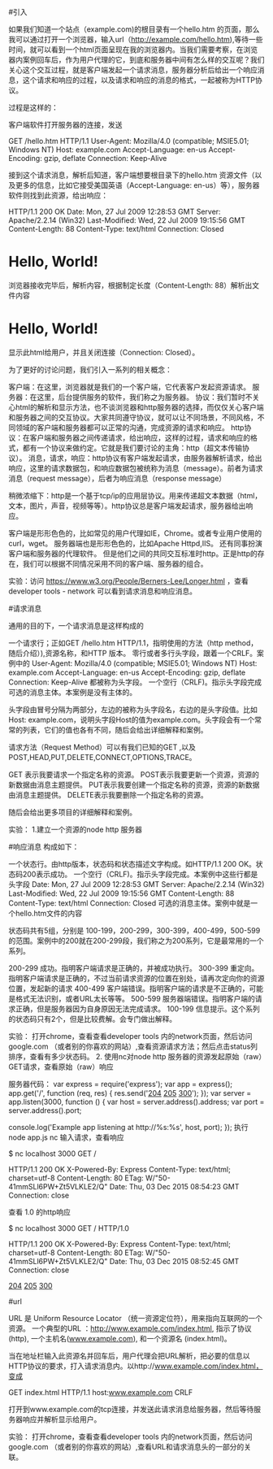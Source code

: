 #引入

如果我们知道一个站点（example.com)的根目录有一个hello.htm 的页面，那么我可以通过打开一个浏览器，输入url（http://example.com/hello.htm),等待一些时间，就可以看到一个html页面呈现在我的浏览器内。当我们需要考察，在浏览器内案例回车后，作为用户代理的它，到底和服务器中间有怎么样的交互呢？我们关心这个交互过程，就是客户端发起一个请求消息，服务器分析后给出一个响应消息，这个请求和响应的过程，以及请求和响应的消息的格式，一起被称为HTTP协议。

过程是这样的：

客户端软件打开服务器的连接，发送

GET /hello.htm HTTP/1.1
User-Agent: Mozilla/4.0 (compatible; MSIE5.01; Windows NT)
Host: example.com
Accept-Language: en-us
Accept-Encoding: gzip, deflate
Connection: Keep-Alive

接到这个请求消息，解析后知道，客户端想要根目录下的hello.htm 资源文件（以及更多的信息，比如它接受美国英语（Accept-Language: en-us）等），服务器软件则找到此资源，给出响应：

HTTP/1.1 200 OK
Date: Mon, 27 Jul 2009 12:28:53 GMT
Server: Apache/2.2.14 (Win32)
Last-Modified: Wed, 22 Jul 2009 19:15:56 GMT
Content-Length: 88
Content-Type: text/html
Connection: Closed

<html>
   <body>

   <h1>Hello, World!</h1>

   </body>
</html>

浏览器接收完毕后，解析内容，根据制定长度（Content-Length: 88）解析出文件内容

<html>
   <body>

   <h1>Hello, World!</h1>

   </body>
</html>

显示此html给用户，并且关闭连接（Connection: Closed）。


为了更好的讨论问题，我们引入一系列的相关概念：

客户端：在这里，浏览器就是我们的一个客户端，它代表客户发起资源请求。
服务器：在这里，后台提供服务的软件，我们称之为服务器。
协议：我们暂时不关心html的解析和显示方法，也不谈浏览器和http服务器的选择，而仅仅关心客户端和服务器之间的交互协议。大家共同遵守协议，就可以让不同场景，不同风格，不同领域的客户端和服务器都可以正常的沟通，完成资源的请求和响应。
http协议：在客户端和服务器之间传递请求，给出响应，这样的过程，请求和响应的格式，都有一个协议来做约定。它就是我们要讨论的主角：http（超文本传输协议）。
消息，请求，响应：http协议有客户端发起请求，由服务器解析请求，给出响应，这里的请求数据包，和响应数据包被统称为消息（message）。前者为请求消息（request message），后者为响应消息（response message）

稍微浓缩下：http是一个基于tcp/ip的应用层协议。用来传递超文本数据（html，文本，图片，声音，视频等等）。http协议总是客户端发起请求，服务器给出响应。

客户端是形形色色的，比如常见的用户代理如IE，Chrome。或者专业用户使用的curl，wget。
服务器端也是形形色色的，比如Apache Httpd,IIS。
还有同事扮演客户端和服务器的代理软件。
但是他们之间的共同交互标准时http。正是http的存在，我们可以根据不同情况采用不同的客户端、服务器的组合。



实验：访问 https://www.w3.org/People/Berners-Lee/Longer.html ，查看developer tools - network 可以看到请求消息和响应消息。

#请求消息

通用的目的下，一个请求消息是这样构成的

一个请求行；正如GET /hello.htm HTTP/1.1，指明使用的方法（http method，随后介绍）),资源名称，和HTTP 版本。
零行或者多行头字段，跟着一个CRLF。案例中的
User-Agent: Mozilla/4.0 (compatible; MSIE5.01; Windows NT)
Host: example.com
Accept-Language: en-us
Accept-Encoding: gzip, deflate
Connection: Keep-Alive
都被称为头字段。
一个空行（CRLF)。指示头字段完成
可选的消息主体。本案例是没有主体的。

头字段由冒号分隔为两部分，左边的被称为头字段名，右边的是头字段值。比如Host: example.com，说明头字段Host的值为example.com。头字段会有一个常常的列表，它们的值也各有不同，随后会给出详细解释和案例。

请求方法（Request Method）可以有我们已知的GET ,以及POST,HEAD,PUT,DELETE,CONNECT,OPTIONS,TRACE。

GET 表示我要请求一个指定名称的资源。
POST表示我要更新一个资源，资源的新数据由消息主题提供。
PUT表示我要创建一个指定名称的资源，资源的新数据由消息主题提供。
DELETE表示我要删除一个指定名称的资源。

随后会给出更多项目的详细解释和案例。

实验：
1.建立一个资源的node http 服务器

#响应消息
构成如下：

 一个状态行。由http版本，状态码和状态描述文字构成。如HTTP/1.1 200 OK。状态码200表示成功。
 一个空行（CRLF)。指示头字段完成。本案例中这些行都是头字段
 Date: Mon, 27 Jul 2009 12:28:53 GMT
Server: Apache/2.2.14 (Win32)
Last-Modified: Wed, 22 Jul 2009 19:15:56 GMT
Content-Length: 88
Content-Type: text/html
Connection: Closed
可选的消息主体。案例中就是一个hello.htm文件的内容
 
状态码共有5组，分别是 100-199，200-299，300-399，400-499，500-599的范围。案例中的200就在200-299段，我们称之为200系列，它是最常用的一个系列。

200-299 成功。指明客户端请求是正确的，并被成功执行。
300-399  重定向。指明客户端请求是正确的，不过当前请求资源的位置在别处，请再次定向你的资源位置，发起新的请求
400-499 客户端错误。指明客户端的请求是不正确的，可能是格式无法识别，或者URL太长等等。
500-599 服务器端错误。指明客户端的请求正确，但是服务器因为自身原因无法完成请求。
100-199 信息提示。这个系列的状态码只有2个，但是比较费解。会专门做出解释。

实验： 打开chrome，查看查看developer tools 内的network页面，然后访问google.com （或者别的你喜欢的网站）,查看资源请求方法；然后点击status列排序，查看有多少状态码。
2. 使用nc对node http 服务器的资源发起原始（raw）GET请求，查看原始（raw）响应

服务器代码：
var express = require('express');
var app = express();
app.get('/', function (req, res) {
  res.send('<a href="/test204">204</a> <a href="/test205">205</a> <a href="/test300">300</a>');
});
var server = app.listen(3000, function () {
  var host = server.address().address;
  var port = server.address().port;

  console.log('Example app listening at http://%s:%s', host, port);
});
执行node app.js
nc 输入请求，查看响应

$ nc localhost 3000
GET /

HTTP/1.1 200 OK
X-Powered-By: Express
Content-Type: text/html; charset=utf-8
Content-Length: 80
ETag: W/"50-41mmSLl6PW+Zt5VLKLE2/Q"
Date: Thu, 03 Dec 2015 08:54:23 GMT
Connection: close

查看 1.0 的http响应

$ nc localhost 3000
GET / HTTP/1.0

HTTP/1.1 200 OK
X-Powered-By: Express
Content-Type: text/html; charset=utf-8
Content-Length: 80
ETag: W/"50-41mmSLl6PW+Zt5VLKLE2/Q"
Date: Thu, 03 Dec 2015 08:52:45 GMT
Connection: close

<a href="/test204">204</a> <a href="/test205">205</a> <a href="/test300">300</a>

#url

URL 是 Uniform Resource Locator （统一资源定位符），用来指向互联网的一个资源。
一个典型的URL ：http://www.example.com/index.html, 指示了协议 (http), 一个主机名(www.example.com), 和一个资源名 (index.html)。

当在地址栏输入此资源名并回车后，用户代理会把URL解析，把必要的信息以HTTP协议的要求，打入请求消息内。以http://www.example.com/index.html，变成

GET index.html HTTP/1.1
host:www.example.com
CRLF

打开到www.example.com的tcp连接，并发送此请求消息给服务器，然后等待服务器响应并解析显示给用户。

实验： 打开chrome，查看查看developer tools 内的network页面，然后访问google.com （或者别的你喜欢的网站）,查看URL和请求消息头的一部分的关联。




